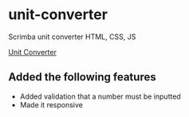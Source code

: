 # unit-converter
 Scrimba unit converter HTML, CSS, JS
 	
  [Unit Converter](https://comfy-florentine-8d23bc.netlify.app/)
  
  ## Added the following features
  - Added validation that a number must be inputted
  - Made it responsive
